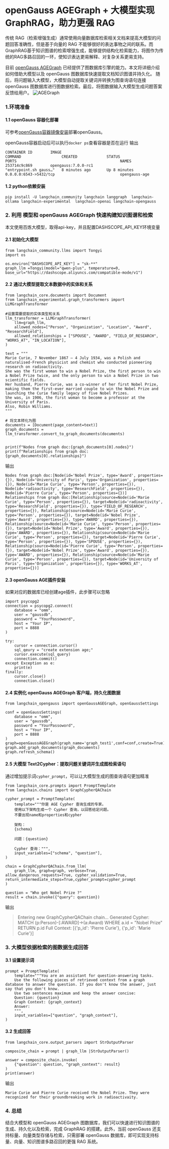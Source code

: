# openGauss AGEGraph + 大模型实现 GraphRAG，助力更强 RAG

传统 RAG（检索增强生成）通常使用向量数据库检索相关文档来提高大模型的问题回答准确性，但是基于向量的 RAG 不能够很好的表达事物之间的联系。而GraphRAG基于知识图谱的检索增强生成，能够提供结构化检索能力，将图作为传统的RAG多路召回的一环，使知识表达更易解释、对复杂关系更易支持。

目前 [openGauss AGEGraph](https://gitee.com/opengauss/Plugin/blob/master/contrib/age/README_zh.md) 已经提供了图数据库引擎的能力。本文将详细介绍如何借助大模型以及 openGauss 图数据库快速提取文档知识图谱并持久化。 随后，将问题输入大模型，大模型自动提取关键词并转换为图查询语句连接 openGauss 图数据库进行图数据检索。最后，将图数据输入大模型生成问题答案反馈给用户。
![AGEGraph](./figures/openGauss-AGEGraph.png)

### 1.环境准备

#### 1.1 openGauss 容器化部署
可参考[openGauss容器镜像安装](https://docs.opengauss.org/zh/docs/7.0.0-RC1/docs/InstallationGuide/%E5%AE%B9%E5%99%A8%E9%95%9C%E5%83%8F%E5%AE%89%E8%A3%85.html)部署openGauss。

openGauss容器启动后可以执行`docker ps`查看容器是否在运行
输出

```
CONTAINER ID        IMAGE                                                  COMMAND                  CREATED             STATUS                          PORTS                                              NAMES
253714c9c869        opengauss:7.0.0-rc1                                    "entrypoint.sh gauss…"   8 minutes ago       Up 8 minutes                    0.0.0.0:6543->5432/tcp                             opengauss-age

```
#### 1.2 python依赖安装

```
pip install -U langchain_community langchain langgraph  langchain-ollama langchain-experimental  langchain-openai langchain-opengauss
```

### 2. 利用 模型和 openGauss AGEGraph 快速构建知识图谱和检索
本文使用百炼大模型，取得api-key，并且配置DASHSCOPE_API_KEY环境变量
#### 2.1 初始化大模型

```
from langchain_community.llms import Tongyi
import os

os.environ["DASHSCOPE_API_KEY"] = "sk-**"
graph_llm =Tongyi(model="qwen-plus", temperature=0, base_url="https://dashscope.aliyuncs.com/compatible-mode/v1")

```
#### 2.2 通过大模型提取文本数据中的实体和关系


```
from langchain_core.documents import Document
from langchain_experimental.graph_transformers import LLMGraphTransformer

#设置需要提取的实体类型和关系
llm_transformer = LLMGraphTransformer(
    llm=graph_llm,
    allowed_nodes=["Person", "Organization", "Location", "Award", "ResearchField"],
    allowed_relationships = ["SPOUSE", "AWARD", "FIELD_OF_RESEARCH", "WORKS_AT", "IN_LOCATION"],
)

text = """
Marie Curie, 7 November 1867 – 4 July 1934, was a Polish and naturalised-French physicist and chemist who conducted pioneering research on radioactivity.
She was the first woman to win a Nobel Prize, the first person to win a Nobel Prize twice, and the only person to win a Nobel Prize in two scientific fields.
Her husband, Pierre Curie, was a co-winner of her first Nobel Prize, making them the first-ever married couple to win the Nobel Prize and launching the Curie family legacy of five Nobel Prizes.
She was, in 1906, the first woman to become a professor at the University of Paris.
Also, Robin Williams.
"""

# 将文本转化为图
documents = [Document(page_content=text)]
graph_documents = llm_transformer.convert_to_graph_documents(documents)


print(f"Nodes from graph doc:{graph_documents[0].nodes}")
print(f"Relationships from graph doc:{graph_documents[0].relationships}")
```
输出

```
Nodes from graph doc:[Node(id='Nobel Prize', type='Award', properties={}), Node(id='University of Paris', type='Organization', properties={}), Node(id='Marie Curie', type='Person', properties={}), Node(id='radioactivity', type='ResearchField', properties={}), Node(id='Pierre Curie', type='Person', properties={})]
Relationships from graph doc:[Relationship(source=Node(id='Marie Curie', type='Person', properties={}), target=Node(id='radioactivity', type='ResearchField', properties={}), type='FIELD_OF_RESEARCH', properties={}), Relationship(source=Node(id='Marie Curie', type='Person', properties={}), target=Node(id='Nobel Prize', type='Award', properties={}), type='AWARD', properties={}), Relationship(source=Node(id='Marie Curie', type='Person', properties={}), target=Node(id='Nobel Prize', type='Award', properties={}), type='AWARD', properties={}), Relationship(source=Node(id='Marie Curie', type='Person', properties={}), target=Node(id='Pierre Curie', type='Person', properties={}), type='SPOUSE', properties={}), Relationship(source=Node(id='Pierre Curie', type='Person', properties={}), target=Node(id='Nobel Prize', type='Award', properties={}), type='AWARD', properties={}), Relationship(source=Node(id='Marie Curie', type='Person', properties={}), target=Node(id='University of Paris', type='Organization', properties={}), type='WORKS_AT', properties={})]
```
#### 2.3 openGauss AGE插件安装
如果对应的数据库已经创建age插件，此步骤可以忽略

```
import psycopg2
connection = psycopg2.connect(
    database = "omm",
    user = "gaussdb",
    password = "YourPassoword",
    host = "Your IP",
    port = 8888
)

try:
    cursor = connection.cursor()
    sql_qeury = "create extension age;"
    cursor.execute(sql_query)
    connection.commit()
except Exception as e:
    print(e)
finally:
    cursor.close()
    connection.close()
```
#### 2.4 实例化 openGauss AGEGraph 客户端，持久化图数据

```
from langchain_opengauss import openGaussAGEGraph, openGaussSettings

conf = openGaussSettings(
    database = "omm",
    user = "gaussdb",
    password = "YourPassoword",
    host = "Your IP",
    port = 8888
)
graph=openGaussAGEGraph(graph_name='graph_test1',conf=conf,create=True)
graph.add_graph_documents(graph_documents)
graph.refresh_schema()

```

#### 2.5 大模型 Text2Cypher：提取问题关键词并生成图检索语句

通过增加提示词`cypher_prompt`，可以让大模型生成的图查询语句更加精准
```
from langchain_core.prompts import PromptTemplate
from langchain.chains import GraphCypherQAChain

cypher_prompt = PromptTemplate(
    template="""你是 AGE Cypher 查询生成的专家。
    使用以下架构生成一个 Cypher 查询，以回答给定问题。
    不要出现name和properties和cypher

    架构：
    {schema}

    问题：{question}

    Cypher 查询：""",
    input_variables=["schema", "question"],
)

chain = GraphCypherQAChain.from_llm(
    graph_llm, graph=graph, verbose=True, allow_dangerous_requests=True, cypher_validation=True, return_intermediate_steps=True,cypher_prompt=cypher_prompt
)

question = "Who get Nobel Prize ?"
result = chain.invoke({"query": question})
```
输出

> Entering new GraphCypherQAChain chain...
Generated Cypher:
MATCH (p:Person)-[:AWARD]->(a:Award)
WHERE a.id = "Nobel Prize"
RETURN p.id
Full Context:
[{'p_id': 'Pierre Curie'}, {'p_id': 'Marie Curie'}]

### 3. 大模型依据检索的图数据生成回答

#### 3.1 设置提示词
```
prompt = PromptTemplate(
    template="""You are an assistant for question-answering tasks. 
    Use the following pieces of retrieved context from a graph database to answer the question. If you don't know the answer, just say that you don't know. 
    Use two sentences maximum and keep the answer concise:
    Question: {question} 
    Graph Context: {graph_context}
    Answer: 
    """,
    input_variables=["question", "graph_context"],
)

```
#### 3.2 生成回答
```
from langchain_core.output_parsers import StrOutputParser

composite_chain = prompt | graph_llm |StrOutputParser()

answer = composite_chain.invoke(
    {"question": question, "graph_context": result}
)
print(answer)
```
输出

```
Marie Curie and Pierre Curie received the Nobel Prize. They were recognized for their groundbreaking work in radioactivaity.
```

### 4. 总结
结合大模型和 openGauss AGEGraph 图数据库，我们可以快速进行知识图谱的生成、持久化以及检索，完成 GraphRAG 的搭建。此外，当前 openGauss 还支持标量、向量类型存储与检索，只需部署 openGauss 数据库，即可实现支持标量、向量、知识图谱多路召回的更强 RAG 系统。
